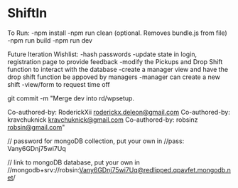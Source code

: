 # ShiftIn

To Run:
-npm install
-npm run clean (optional. Removes bundle.js from file)
-npm run build
-npm run dev

Future Iteration Wishlist:
-hash passwords
-update state in login, registration page to provide feedback
-modify the Pickups and Drop Shift function to interact with the database
-create a manager view and have the drop shift function be appoved by managers
-manager can create a new shift
-view/form to request time off

git commit -m "Merge dev into rd/wpsetup.
>
>
Co-authored-by: RoderickXii <roderickx.deleon@gmail.com>
Co-authored-by: kravchuknick <kravchuknick@gmail.com>
Co-authored-by: robsinz <robsin@gmail.com>"

// password for mongoDB collection, put your own in
//pass: Vany6GDnj75wi7Uq

// link to mongoDB database, put your own in
//mongodb+srv://robsin:Vany6GDnj75wi7Uq@redlipped.qpavfet.mongodb.net/